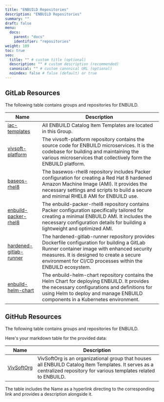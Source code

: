 ```yaml
---
title: "ENBUILD Repositories"
description: "ENBUILD Repositories"
summary: ""
draft: false
menu:
  docs:
    parent: "docs"
    identifier: "repositories"
weight: 109
toc: true
seo:
  title: "" # custom title (optional)
  description: "" # custom description (recommended)
  canonical: "" # custom canonical URL (optional)
  noindex: false # false (default) or true
---
```


## GitLab Resources

The following table contains groups and repositories for ENBUILD.

| Name                                           | Description |
|------------------------------------------------|-------------|
| [iac-templates](https://gitlab.com/enbuild-staging/iac-templates) | All ENBUILD Catalog Item Templates are located in this Group. |
| [vivsoft-platform](https://gitlab.com/enbuild-staging/vivsoft-platform-ui) | The vivsoft-platform repository contains the source code for ENBUILD microservices. It is the codebase for building and maintaining the various microservices that collectively form the ENBUILD platform. |
| [baseos-rhel8](https://gitlab.com/enbuild-staging/baseos-rhel8) | The basewos-rhel8 repository includes Packer configuration for creating a Red Hat 8 hardened Amazon Machine Image (AMI). It provides the necessary settings and scripts to build a secure and minimal RHEL8 AMI for ENBUILD use. |
| [enbuild-packer-rhel8](https://gitlab.com/enbuild-staging/enbuild-packer-rhel) | The enbuild-packer-rhel8 repository contains Packer configuration specifically tailored for creating a minimal ENBUILD AMI. It includes the necessary configuration details for building a lightweight and optimized AMI. |
| [hardened-gitlab-runner](https://gitlab.com/enbuild-staging/hardened-gitlab-runner) | The hardened-gitlab-runner repository provides Dockerfile configuration for building a GitLab Runner container image with enhanced security measures. It is designed to create a secure environment for CI/CD processes within the ENBUILD ecosystem. |
| [enbuild-helm-chart](https://github.com/vivsoftorg/enbuild.git) | The enbuild-helm-chart repository contains the Helm Chart for deploying ENBUILD. It provides the necessary configurations and definitions for using Helm to deploy and manage ENBUILD components in a Kubernetes environment. |


## GitHub Resources

The following table contains groups and repositories for ENBUILD.

Here's your markdown table for the provided data:


| Name | Description |
|------|-------------|
| [VivSoftOrg](https://github.com/orgs/VivSoftOrg/repositories) | VivSoftOrg is an organizational group that houses all ENBUILD Catalog Item Templates. It serves as a centralized repository for various templates related to ENBUILD. |

The table includes the Name as a hyperlink directing to the corresponding link and provides a description alongside it.